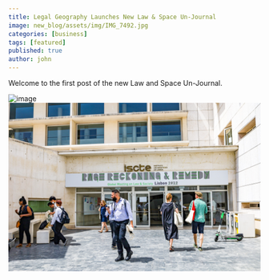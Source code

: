 ```yaml
---
title: Legal Geography Launches New Law & Space Un-Journal
image: new_blog/assets/img/IMG_7492.jpg
categories: [business]
tags: [featured]
published: true
author: john
---
```


Welcome to the first post of the new Law and Space Un-Journal. 

![image](new_blog/assets/img/IMG_7492.jpg)
<img src="assets/img/IMG_7492.jpg" alt="Italian Trulli">
